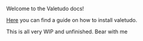 Welcome to the Valetudo docs!

[Here](./installation-instructions.md) you can find a guide on how to install valetudo.

This is all very WIP and unfinished. Bear with me